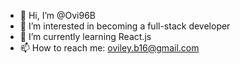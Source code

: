 - 👋 Hi, I’m @Ovi96B
- 👀 I’m interested in becoming a full-stack developer
- 🌱 I’m currently learning React.js
- 📫 How to reach me: oviley.b16@gmail.com

<!---
Ovi96B/Ovi96B is a ✨ special ✨ repository because its `README.md` (this file) appears on your GitHub profile.
You can click the Preview link to take a look at your changes.
--->
